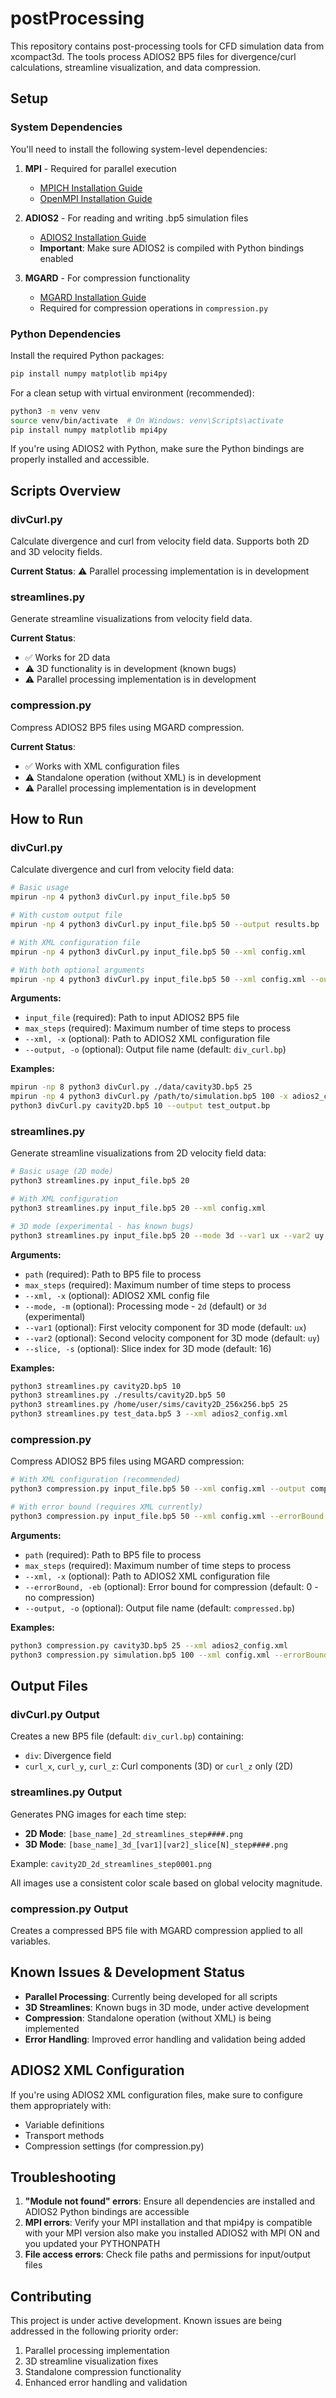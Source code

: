 # postProcessing

This repository contains post-processing tools for CFD simulation data from xcompact3d. The tools process ADIOS2 BP5 files for divergence/curl calculations, streamline visualization, and data compression.

## Setup

### System Dependencies

You'll need to install the following system-level dependencies:

1. **MPI** - Required for parallel execution

   - [MPICH Installation Guide](https://www.mpich.org/downloads/)
   - [OpenMPI Installation Guide](https://www.open-mpi.org/software/ompi/)

2. **ADIOS2** - For reading and writing .bp5 simulation files

   - [ADIOS2 Installation Guide](https://adios2.readthedocs.io/en/latest/setting_up/setting_up.html)
   - **Important**: Make sure ADIOS2 is compiled with Python bindings enabled

3. **MGARD** - For compression functionality
   - [MGARD Installation Guide](https://github.com/CODARcode/MGARD)
   - Required for compression operations in `compression.py`

### Python Dependencies

Install the required Python packages:

```bash
pip install numpy matplotlib mpi4py
```

For a clean setup with virtual environment (recommended):

```bash
python3 -m venv venv
source venv/bin/activate  # On Windows: venv\Scripts\activate
pip install numpy matplotlib mpi4py
```

If you're using ADIOS2 with Python, make sure the Python bindings are properly installed and accessible.

## Scripts Overview

### divCurl.py

Calculate divergence and curl from velocity field data. Supports both 2D and 3D velocity fields.

**Current Status**: ⚠️ Parallel processing implementation is in development

### streamlines.py

Generate streamline visualizations from velocity field data.

**Current Status**:

- ✅ Works for 2D data
- ⚠️ 3D functionality is in development (known bugs)
- ⚠️ Parallel processing implementation is in development

### compression.py

Compress ADIOS2 BP5 files using MGARD compression.

**Current Status**:

- ✅ Works with XML configuration files
- ⚠️ Standalone operation (without XML) is in development
- ⚠️ Parallel processing implementation is in development

## How to Run

### divCurl.py

Calculate divergence and curl from velocity field data:

```bash
# Basic usage
mpirun -np 4 python3 divCurl.py input_file.bp5 50

# With custom output file
mpirun -np 4 python3 divCurl.py input_file.bp5 50 --output results.bp

# With XML configuration file
mpirun -np 4 python3 divCurl.py input_file.bp5 50 --xml config.xml

# With both optional arguments
mpirun -np 4 python3 divCurl.py input_file.bp5 50 --xml config.xml --output my_results.bp
```

**Arguments:**

- `input_file` (required): Path to input ADIOS2 BP5 file
- `max_steps` (required): Maximum number of time steps to process
- `--xml, -x` (optional): Path to ADIOS2 XML configuration file
- `--output, -o` (optional): Output file name (default: `div_curl.bp`)

**Examples:**

```bash
mpirun -np 8 python3 divCurl.py ./data/cavity3D.bp5 25
mpirun -np 4 python3 divCurl.py /path/to/simulation.bp5 100 -x adios2_config.xml -o divergence_curl.bp
python3 divCurl.py cavity2D.bp5 10 --output test_output.bp
```

### streamlines.py

Generate streamline visualizations from 2D velocity field data:

```bash
# Basic usage (2D mode)
python3 streamlines.py input_file.bp5 20

# With XML configuration
python3 streamlines.py input_file.bp5 20 --xml config.xml

# 3D mode (experimental - has known bugs)
python3 streamlines.py input_file.bp5 20 --mode 3d --var1 ux --var2 uy --slice 16
```

**Arguments:**

- `path` (required): Path to BP5 file to process
- `max_steps` (required): Maximum number of time steps to process
- `--xml, -x` (optional): ADIOS2 XML config file
- `--mode, -m` (optional): Processing mode - `2d` (default) or `3d` (experimental)
- `--var1` (optional): First velocity component for 3D mode (default: `ux`)
- `--var2` (optional): Second velocity component for 3D mode (default: `uy`)
- `--slice, -s` (optional): Slice index for 3D mode (default: 16)

**Examples:**

```bash
python3 streamlines.py cavity2D.bp5 10
python3 streamlines.py ./results/cavity2D.bp5 50
python3 streamlines.py /home/user/sims/cavity2D_256x256.bp5 25
python3 streamlines.py test_data.bp5 3 --xml adios2_config.xml
```

### compression.py

Compress ADIOS2 BP5 files using MGARD compression:

```bash
# With XML configuration (recommended)
python3 compression.py input_file.bp5 50 --xml config.xml --output compressed.bp

# With error bound (requires XML currently)
python3 compression.py input_file.bp5 50 --xml config.xml --errorBound 0.001 --output compressed.bp
```

**Arguments:**

- `path` (required): Path to BP5 file to process
- `max_steps` (required): Maximum number of time steps to process
- `--xml, -x` (optional): Path to ADIOS2 XML configuration file
- `--errorBound, -eb` (optional): Error bound for compression (default: 0 - no compression)
- `--output, -o` (optional): Output file name (default: `compressed.bp`)

**Examples:**

```bash
python3 compression.py cavity3D.bp5 25 --xml adios2_config.xml
python3 compression.py simulation.bp5 100 --xml config.xml --errorBound 0.01 --output compressed_data.bp
```

## Output Files

### divCurl.py Output

Creates a new BP5 file (default: `div_curl.bp`) containing:

- `div`: Divergence field
- `curl_x`, `curl_y`, `curl_z`: Curl components (3D) or `curl_z` only (2D)

### streamlines.py Output

Generates PNG images for each time step:

- **2D Mode**: `[base_name]_2d_streamlines_step####.png`
- **3D Mode**: `[base_name]_3d_[var1][var2]_slice[N]_step####.png`

Example: `cavity2D_2d_streamlines_step0001.png`

All images use a consistent color scale based on global velocity magnitude.

### compression.py Output

Creates a compressed BP5 file with MGARD compression applied to all variables.

## Known Issues & Development Status

- **Parallel Processing**: Currently being developed for all scripts
- **3D Streamlines**: Known bugs in 3D mode, under active development
- **Compression**: Standalone operation (without XML) is being implemented
- **Error Handling**: Improved error handling and validation being added

## ADIOS2 XML Configuration

If you're using ADIOS2 XML configuration files, make sure to configure them appropriately with:

- Variable definitions
- Transport methods
- Compression settings (for compression.py)

## Troubleshooting

1. **"Module not found" errors**: Ensure all dependencies are installed and ADIOS2 Python bindings are accessible
2. **MPI errors**: Verify your MPI installation and that mpi4py is compatible with your MPI version also make you installed ADIOS2 with MPI ON and you updated your PYTHONPATH
3. **File access errors**: Check file paths and permissions for input/output files

## Contributing

This project is under active development. Known issues are being addressed in the following priority order:

1. Parallel processing implementation
2. 3D streamline visualization fixes
3. Standalone compression functionality
4. Enhanced error handling and validation
